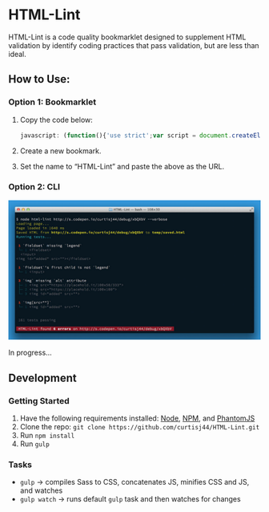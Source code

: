# HTML-Lint

HTML-Lint is a code quality bookmarklet designed to supplement HTML validation by identify coding practices that pass validation, but are less than ideal.

## How to Use:

### Option 1: Bookmarklet

1.	Copy the code below:

	```javascript
	javascript: (function(){'use strict';var script = document.createElement('script');script.src = 'https://curtisj44.github.io/HTML-Lint/dist/htmlLint.min.js';script.id = 'html-lint-js';document.body.appendChild(script);}());
	```

1.	Create a new bookmark.

1.	Set the name to “HTML-Lint” and paste the above as the URL.

### Option 2: CLI

![Sample verbose output](cli-output-verbose.jpg)

In progress&hellip;

<!-- Usage: `node html-lint http://s.codepen.io/curtisj44/debug/xbQXbV [name-of-file] --verbose` -->

## Development

### Getting Started

1. Have the following requirements installed: [Node](http://nodejs.org/), [NPM](https://www.npmjs.org/), and [PhantomJS](http://phantomjs.org/)
1. Clone the repo: ```git clone https://github.com/curtisj44/HTML-Lint.git```
1. Run ```npm install```
1. Run ```gulp```

### Tasks

- ```gulp``` → compiles Sass to CSS, concatenates JS, minifies CSS and JS, and watches
- ```gulp watch``` → runs default `gulp` task and then watches for changes
